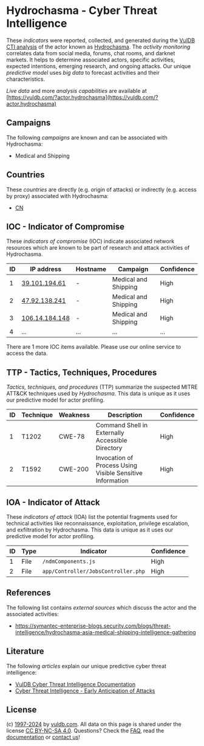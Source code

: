 # Hydrochasma - Cyber Threat Intelligence

These _indicators_ were reported, collected, and generated during the [VulDB CTI analysis](https://vuldb.com/?kb.cti) of the actor known as [Hydrochasma](https://vuldb.com/?actor.hydrochasma). The _activity monitoring_ correlates data from social media, forums, chat rooms, and darknet markets. It helps to determine associated actors, specific activities, expected intentions, emerging research, and ongoing attacks. Our unique _predictive model_ uses _big data_ to forecast activities and their characteristics.

_Live data_ and more _analysis capabilities_ are available at [https://vuldb.com/?actor.hydrochasma](https://vuldb.com/?actor.hydrochasma)

## Campaigns

The following _campaigns_ are known and can be associated with Hydrochasma:

* Medical and Shipping

## Countries

These _countries_ are directly (e.g. origin of attacks) or indirectly (e.g. access by proxy) associated with Hydrochasma:

* [CN](https://vuldb.com/?country.cn)

## IOC - Indicator of Compromise

These _indicators of compromise_ (IOC) indicate associated network resources which are known to be part of research and attack activities of Hydrochasma.

ID | IP address | Hostname | Campaign | Confidence
-- | ---------- | -------- | -------- | ----------
1 | [39.101.194.61](https://vuldb.com/?ip.39.101.194.61) | - | Medical and Shipping | High
2 | [47.92.138.241](https://vuldb.com/?ip.47.92.138.241) | - | Medical and Shipping | High
3 | [106.14.184.148](https://vuldb.com/?ip.106.14.184.148) | - | Medical and Shipping | High
4 | ... | ... | ... | ...

There are 1 more IOC items available. Please use our online service to access the data.

## TTP - Tactics, Techniques, Procedures

_Tactics, techniques, and procedures_ (TTP) summarize the suspected MITRE ATT&CK techniques used by _Hydrochasma_. This data is unique as it uses our predictive model for actor profiling.

ID | Technique | Weakness | Description | Confidence
-- | --------- | -------- | ----------- | ----------
1 | T1202 | CWE-78 | Command Shell in Externally Accessible Directory | High
2 | T1592 | CWE-200 | Invocation of Process Using Visible Sensitive Information | High

## IOA - Indicator of Attack

These _indicators of attack_ (IOA) list the potential fragments used for technical activities like reconnaissance, exploitation, privilege escalation, and exfiltration by Hydrochasma. This data is unique as it uses our predictive model for actor profiling.

ID | Type | Indicator | Confidence
-- | ---- | --------- | ----------
1 | File | `/ndmComponents.js` | High
2 | File | `app/Controller/JobsController.php` | High

## References

The following list contains _external sources_ which discuss the actor and the associated activities:

* https://symantec-enterprise-blogs.security.com/blogs/threat-intelligence/hydrochasma-asia-medical-shipping-intelligence-gathering

## Literature

The following _articles_ explain our unique predictive cyber threat intelligence:

* [VulDB Cyber Threat Intelligence Documentation](https://vuldb.com/?kb.cti)
* [Cyber Threat Intelligence - Early Anticipation of Attacks](https://www.scip.ch/en/?labs.20201022)

## License

(c) [1997-2024](https://vuldb.com/?kb.changelog) by [vuldb.com](https://vuldb.com/?kb.about). All data on this page is shared under the license [CC BY-NC-SA 4.0](https://creativecommons.org/licenses/by-nc-sa/4.0/). Questions? Check the [FAQ](https://vuldb.com/?kb.faq), read the [documentation](https://vuldb.com/?kb) or [contact us](https://vuldb.com/?contact)!
